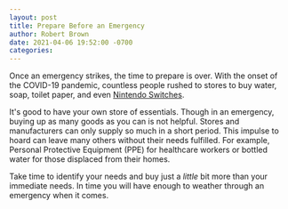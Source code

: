 ```yaml
---
layout: post
title: Prepare Before an Emergency
author: Robert Brown
date: 2021-04-06 19:52:00 -0700
categories:
---
```

Once an emergency strikes, the time to prepare is over. With the onset of the COVID-19 pandemic, countless people rushed to stores to buy water, soap, toilet paper, and even [Nintendo Switches](https://www.usatoday.com/story/tech/reviewedcom/2020/04/20/24-products-selling-out-online-due-coronavirus-pandemic-toilet-paper-cleaning-wipes-yeast-and-more/5161629002/).

It's good to have your own store of essentials. Though in an emergency, buying up as many goods as you can is not helpful. Stores and manufacturers can only supply so much in a short period. This impulse to hoard can leave many others without their needs fulfilled. For example, Personal Protective Equipment (PPE) for healthcare workers or bottled water for those displaced from their homes.

Take time to identify your needs and buy just a *little* bit more than your immediate needs. In time you will have enough to weather through an emergency when it comes.
